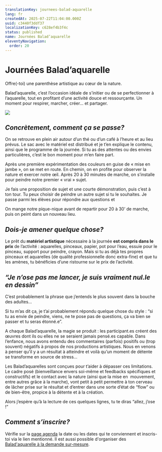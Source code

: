 ```yaml
---
translationKey: journees-balad-aquarelle
lang: fr
createdAt: 2025-07-22T11:04:00.000Z
uuid: c3440f3ddf37
localizationKey: c628ef4b3f4c
status: published
name: Journées Balad’aquarelle
eleventyNavigation:
  order: 20
---
```

# Journées Balad’aquarelle

Offre(-toi) une parenthèse artistique au cœur de la nature.

Balad’aquarelle, c’est l’occasion idéale de s’initier ou de se perfectionner à l’aquarelle, tout en profitant d’une activité douce et ressourçante. Un moment pour respirer, marcher, créer… et partager.

![](/_images/Journ%C3%A9e%20Balad%27aquarelle.webp)

## _Concrètement, comment ça se passe?_

On se retrouve en plein air autour d’un thé ou d’un café à l’heure et au lieu prévus. Le sac avec le matériel est distribué et je t’en explique le contenu, ainsi que le programme de la journée. Si tu as des attentes ou des envies particulières, c’est le bon moment pour m’en faire part.

Après une première expérimentation des couleurs en guise de « mise en jambe », on se met en route. En chemin, on en profite pour observer la nature et exercer notre œil. Après 20 à 30 minutes de marche, on s’installe pour peindre notre premier « vrai » sujet.

Je fais une proposition de sujet et une courte démonstration, puis c’est à ton tour. Tu peux choisir de peindre un autre sujet si tu le souhaites. Je passe parmi les élèves pour répondre aux questions et

On mange notre pique-nique avant de repartir pour 20 à 30’ de marche, puis on peint dans un nouveau lieu.

## _Dois-je amener quelque chose?_

Le prêt du **matériel artistique** nécessaire à la journée **est compris dans le prix** de l’activité : aquarelles, pinceaux, papier, pot pour l’eau, essuie pour le pinceau, support pour peindre, crayon. Mais si tu as déjà tes propres pinceaux et aquarelles (de qualité professionnelle donc extra-fine) et que tu les amènes, tu bénéficies d’une ristourne sur le prix de l’activité.

## _“Je n’ose pas me lancer, je suis vraiment nul.le en dessin”_

C’est probablement la phrase que j’entends le plus souvent dans la bouche des adultes…

Si tu m’as dit ça, je t’ai probablement répondu quelque chose du style : “si tu as envie de peindre, viens, ne te pose pas de questions, ça va bien se passer et tu seras étonné.e”.

A chaque Balad’aquarelle, la magie se produit : les participant.es créent des œuvres dont ils ou elles ne se seraient jamais pensé.es capable. Dans l’enfance, nous avons entendu des commentaires (parfois) positifs ou (trop souvent) négatifs à propos de nos productions artistiques. Nous en venons à penser qu’il y a un résultat à atteindre et voilà qu’un moment de détente se transforme en source de stress…

Les Balad’aquarelles sont conçues pour t’aider à dépasser ces limitations. Le cadre posé (bienveillance envers soi-même et feedbacks spécifiques et constructifs) et le contact avec la nature (ainsi que la mise en  mouvement, entre autres grâce à la marche), vont petit à petit permettre à ton cerveau de lâcher prise sur le résultat et d’entrer dans une sorte d’état de “flow” ou de bien-être, propice à la détente et à la création.

Alors j’espère qu’à la lecture de ces quelques lignes, tu te diras “allez, j’ose !”

## _Comment s’inscrire?_

Vérifie sur la [page agenda](https://www.voyage-aquarelle.be/fr/agenda/) la date ou les dates qui te conviennent et inscris-toi via le lien mentionné. Il est aussi possible d'organiser des[ Balad'aquarelle à la demande sur-mesure](https://www.voyage-aquarelle.be/fr/stages-et-journees-speciales-ou-sur-mesure/).
